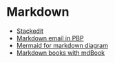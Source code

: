 # Markdown

- [Stackedit](https://stackedit.io/)
- [Markdown email in PBP](https://pbpython.com/markdown-email.html)
- [Mermaid for markdown diagram](https://mermaid-js.github.io/mermaid/#/)
- [Markdown books with mdBook](https://rust-lang.github.io/mdBook/index.html)
